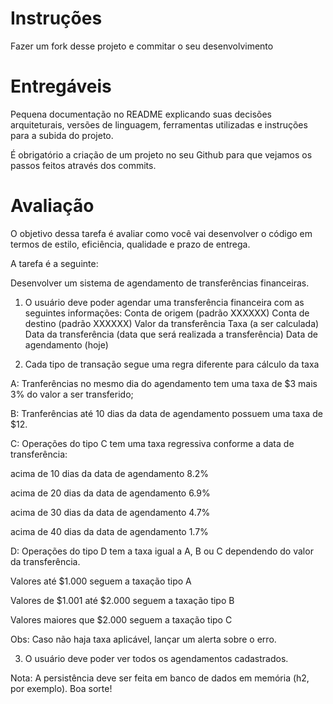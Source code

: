 # Instruções
Fazer um fork desse projeto e commitar o seu desenvolvimento


# Entregáveis
 Pequena documentação no README explicando suas decisões arquiteturais, versões de linguagem,
ferramentas utilizadas e instruções para a subida do projeto.

 É obrigatório a criação de um projeto no seu Github para que vejamos os passos feitos
através dos commits.

# Avaliação

O objetivo dessa tarefa é avaliar como você vai desenvolver o código em termos de estilo,
eficiência, qualidade e prazo de entrega.

A tarefa é a seguinte:

Desenvolver um sistema de agendamento de transferências financeiras.

1) O usuário deve poder agendar uma transferência financeira com as seguintes
 informações:
 Conta de origem (padrão XXXXXX)
 Conta de destino (padrão XXXXXX)
 Valor da transferência
 Taxa (a ser calculada)
 Data da transferência (data que será realizada a transferência)
 Data de agendamento (hoje)
 
2) Cada tipo de transação segue uma regra diferente para cálculo da taxa

 A: Tranferências no mesmo dia do agendamento tem uma taxa de $3 mais 3% do valor a
ser transferido;

B: Tranferências até 10 dias da data de agendamento possuem uma taxa de $12.

C: Operações do tipo C tem uma taxa regressiva conforme a data de
transferência:

 acima de 10 dias da data de agendamento 8.2%
 
 acima de 20 dias da data de agendamento 6.9%
 
 acima de 30 dias da data de agendamento 4.7%
 
 acima de 40 dias da data de agendamento 1.7%
 
 D: Operações do tipo D tem a taxa igual a A, B ou C dependendo do valor da
transferência.

 Valores até $1.000 seguem a taxação tipo A
 
 Valores de $1.001 até $2.000 seguem a taxação tipo B
 
 Valores maiores que $2.000 seguem a taxação tipo C
 
Obs: Caso não haja taxa aplicável, lançar um alerta sobre o erro.

3) O usuário deve poder ver todos os agendamentos cadastrados.

Nota: A persistência deve ser feita em banco de dados em memória (h2, por exemplo).
Boa sorte!


